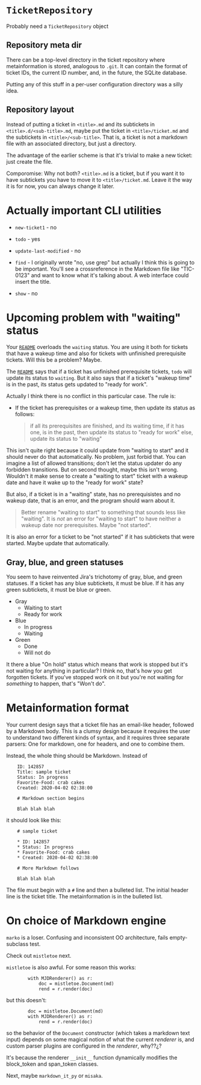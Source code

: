 
# `TicketRepository`

Probably need a `TicketRepository` object

## Repository meta dir

There can be a top-level directory in the ticket repository
where metainformation is stored, analogous to `.git`.  It can contain
the format of ticket IDs, the current ID number, and,
in the future, the SQLite database.

Putting any of this stuff in a per-user configuration directory was a silly idea.

## Repository layout

Instead of putting a ticket in `<title>.md` and its subtickets in
`<title>.d/<sub-title>.md`, maybe put the ticket in
`<title>/ticket.md` and the subtickets in `<title>/<sub-title>`.  That
is, a ticket is not a markdown file with an associated directory, but
just a directory.

The advantage of the earlier scheme is that it's trivial to make a new ticket: just create the file.

Comporomise: Why not both?  `<title>.md` is a ticket, but if you want
it to have subtickets you have to move it to
`<title>/ticket.md`. Leave it the way it is for now, you can always
change it later.

# Actually important CLI utilities

* `new-ticket1` - no
* `todo` - yes
* `update-last-modified` - no

* `find` - I originally wrote "no, use grep" but actually I think this
   is going to be important.  You'll see a crossreference in the
   Markdown file like "TIC-0123" and want to know what it's talking
   about.  A web interface could insert the title.

* `show` - no

# Upcoming problem with "waiting" status

Your [`README`](README.md) overloads the `waiting` status.  You are using it both
for tickets that have a wakeup time and also for tickets with
unfinished prerequisite tickets.  Will this be a problem?  Maybe.

The [`README`](README.md) says that if a ticket has unfinished prerequisite
tickets, `todo` will update its status to `waiting`.  But it also says
that if a ticket's "wakeup time" is in the past, its status gets
updated to "ready for work".

Actually I think there is no conflict in this particular case. The
rule is:

* If the ticket has prerequisites or a wakeup time, then update its
  status as follows:

  > if all its prerequisites are finished, and
  >    its waiting time, if it has one, is in the past, then
  >        update its status to "ready for work"
  > else,
  >        update its status to "waiting"

This isn't quite right because it could update from "waiting to start"
and it should never do that automatically.  No problem, just forbid
that.   You can imagine a list of allowed transitions; don't let the
status updater do any forbidden transitions.  But on second thought,
maybe this isn't wrong.  Wouldn't it make sense to create a "waiting
to start" ticket with a wakeup date and have it wake up to the "ready
for work" state?

But also, if a ticket is in a "waiting" state, has no prerequisistes
and no wakeup date, that is an error, and the program should warn
about it.

>  Better rename "waiting to start" to something that sounds less like
> "waiting".  It is _not_ an error for "waiting to start" to have
> neither a wakeup date nor prerequisites.  Maybe "not started".

It is also an error for a ticket to be "not started" if it has
subtickets that were started.  Maybe update that automatically.

## Gray, blue, and green statuses

You seem to have reinvented Jira's trichotomy of gray, blue, and green
statuses.  If a ticket has any blue subtickets, it must be blue.
If it has any green subtickets, it must be blue or green.

  * Gray
    * Waiting to start
    * Ready for work
  * Blue
    * In progress
    * Waiting
  * Green
    * Done
    * Will not do

It there a blue "On hold" status which means that work is stopped but
it's not waiting for anything in particular?  I think no, that's how
you get forgotten tickets.  If you've stopped work on it but you're
not waiting for _something_ to happen, that's "Won't do".

# Metainformation format

Your current design says that a ticket file has an email-like header,
followed by a Markdown body.  This is a clumsy design because it requires the user to understand two different kinds of syntax, and it requires three separate parsers: One for markdown, one for headers, and one to combine them.

Instead, the whole thing should be Markdown.  Instead of

        ID: 142857
        Title: sample ticket
        Status: In progress
        Favorite-Food: crab cakes
        Created: 2020-04-02 02:38:00

        # Markdown section begins

        Blah blah blah

it should look like this:

        # sample ticket

        * ID: 142857
        * Status: In progress
        * Favorite-Food: crab cakes
        * Created: 2020-04-02 02:38:00

        # More Markdown follows

        Blah blah blah

The file must begin with a `#` line and then a bulleted list.  The
initial header line is the ticket title.  The metainformation is in
the bulleted list.

# On choice of Markdown engine

`marko` is a loser.  Confusing and inconsistent OO architecture, fails
empty-subclass test.

Check out `mistletoe` next.

`mistletoe` is also awful. For some reason this works:

            with MJDRenderer() as r:
                doc = mistletoe.Document(md)
                rend = r.render(doc)

but this doesn't:

            doc = mistletoe.Document(md)
            with MJDRenderer() as r:
                rend = r.render(doc)

so the behavior of the `Document` constructor (which takes a markdown
text input) depends on some magical notion of what the current
_renderer_ is, and custom parser plugins are configured in the
_renderer_, why??¿?

It's because the renderer `__init__` function dynamically modifies the
block_token and span_token classes.

Next, maybe `markdown_it_py` or `misaka`.
